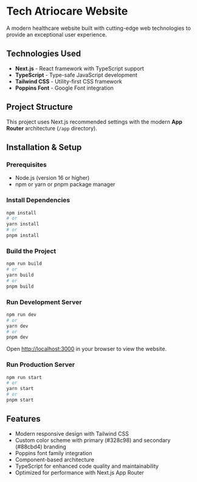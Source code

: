 # Tech Atriocare Website

A modern healthcare website built with cutting-edge web technologies to provide an exceptional user experience.

## Technologies Used

- **Next.js** - React framework with TypeScript support
- **TypeScript** - Type-safe JavaScript development
- **Tailwind CSS** - Utility-first CSS framework
- **Poppins Font** - Google Font integration

## Project Structure

This project uses Next.js recommended settings with the modern **App Router** architecture (`/app` directory).

## Installation & Setup

### Prerequisites
- Node.js (version 16 or higher)
- npm or yarn or pnpm package manager

### Install Dependencies
```bash
npm install
# or
yarn install
# or
pnpm install
```

### Build the Project
```bash
npm run build
# or
yarn build
# or
pnpm build
```

### Run Development Server
```bash
npm run dev
# or
yarn dev
# or
pnpm dev
```

Open [http://localhost:3000](http://localhost:3000) in your browser to view the website.

### Run Production Server
```bash
npm run start
# or
yarn start
# or
pnpm start
```

## Features

- Modern responsive design with Tailwind CSS
- Custom color scheme with primary (#328c98) and secondary (#88cbd4) branding
- Poppins font family integration
- Component-based architecture
- TypeScript for enhanced code quality and maintainability
- Optimized for performance with Next.js App Router
